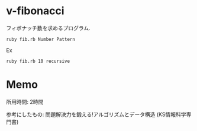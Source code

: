 # v-fibonacci

フィボナッチ数を求めるプログラム.

```
ruby fib.rb Number Pattern
```
Ex
```
ruby fib.rb 10 recursive
```

# Memo
所用時間: 2時間

参考にしたもの: 
問題解決力を鍛える!アルゴリズムとデータ構造 (KS情報科学専門書)
